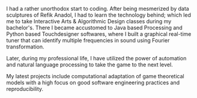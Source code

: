 <!--
**ecdogaroglu/ecdogaroglu** is a ✨ _special_ ✨ repository because its `README.md` (this file) appears on your GitHub profile.

Here are some ideas to get you started:

- 🔭 I’m currently working on ...
- 🌱 I’m currently learning ...
- 👯 I’m looking to collaborate on ...
- 🤔 I’m looking for help with ...
- 💬 Ask me about ...
- 📫 How to reach me: ...
- 😄 Pronouns: ...
- ⚡ Fun fact: ...
-->

I had a rather unorthodox start to coding. After being mesmerized by data sculptures of Refik Anadol, I had to learn the technology behind; which led me to take Interactive Arts & Algorithmic Design classes during my bachelor's. There I became accustomed to Java based Processing and Python based Touchdesigner softwares, where I built a graphical real-time tuner that can identify multiple frequencies in sound using Fourier transformation.

Later, during my professional life, I have utilized the power of automation and natural language processing to take the game to the next level.

My latest projects include computational adaptation of game theoretical models with a high focus on good software engineering practices and reproducibility.

